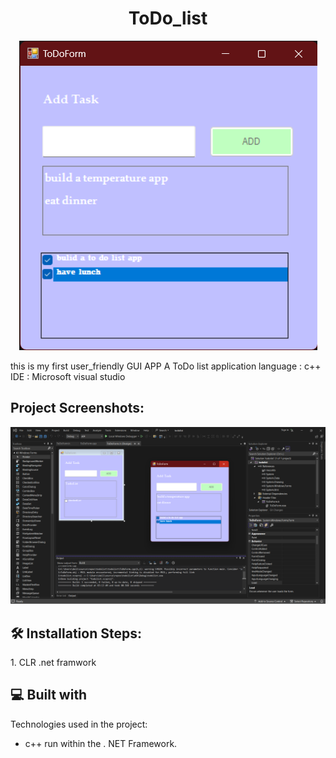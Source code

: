 <h1 align="center" id="title">ToDo_list</h1>

<p align="center"><img src="https://github.com/mernaatef28/Todo_list/blob/main/screens/Screenshot%202024-02-16%20031505.png?raw=true" alt="project-image"></p>

<p id="description">this is my first user_friendly GUI APP A ToDo list application language : c++ IDE : Microsoft visual studio</p>

<h2>Project Screenshots:</h2>

<img src="https://github.com/mernaatef28/Todo_list/blob/main/screens/Screenshot%202024-02-16%20031517.png?raw=true" alt="project-screenshot" width="" height="">

<h2>🛠️ Installation Steps:</h2>

<p>1. CLR .net framwork</p>

  
  
<h2>💻 Built with</h2>

Technologies used in the project:

*   c++ run within the . NET Framework.
